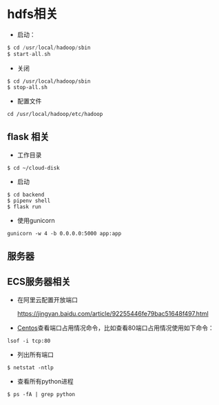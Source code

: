 # hdfs相关

* 启动：

```c
$ cd /usr/local/hadoop/sbin
$ start-all.sh
```

* 关闭

```
$ cd /usr/local/hadoop/sbin
$ stop-all.sh
```

* 配置文件

```
cd /usr/local/hadoop/etc/hadoop
```

## flask 相关

* 工作目录

```
$ cd ~/cloud-disk
```

* 启动

```
$ cd backend
$ pipenv shell
$ flask run
```

* 使用gunicorn

```
gunicorn -w 4 -b 0.0.0.0:5000 app:app
```



## 服务器

## ECS服务器相关

* 在阿里云配置开放端口

  https://jingyan.baidu.com/article/92255446fe79bac51648f497.html

* [Centos](https://www.centos.bz/tag/centos/)查看端口占用情况命令，比如查看80端口占用情况使用如下命令：

```
lsof -i tcp:80
```

* 列出所有端口

```
$ netstat -ntlp
```

* 查看所有python进程

```
$ ps -fA | grep python 
```

